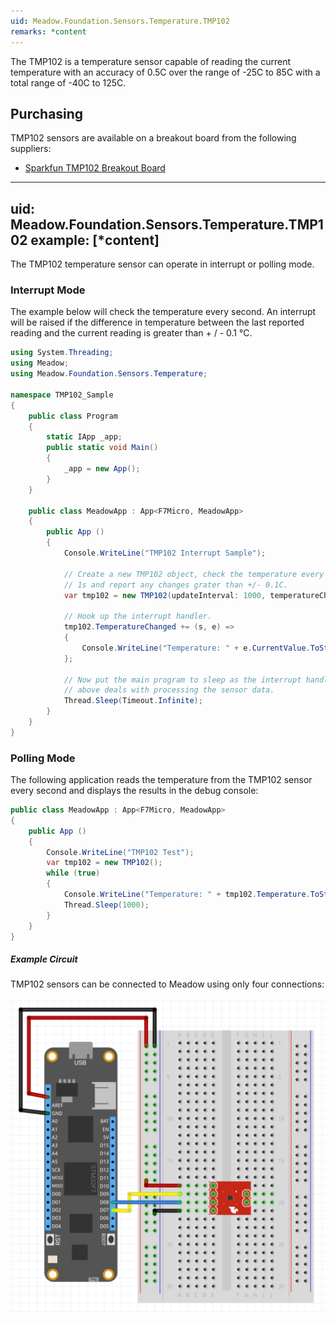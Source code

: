 ```yaml
---
uid: Meadow.Foundation.Sensors.Temperature.TMP102
remarks: *content
---
```


The TMP102 is a temperature sensor capable of reading the current temperature with an accuracy of 0.5C over the range of -25C to 85C with a total range of -40C to 125C.

## Purchasing

TMP102 sensors are available on a breakout board from the following suppliers:

* [Sparkfun TMP102 Breakout Board](https://www.sparkfun.com/products/13314)

---
uid: Meadow.Foundation.Sensors.Temperature.TMP102
example: [*content]
---

The TMP102 temperature sensor can operate in interrupt or polling mode.

### Interrupt Mode

The example below will check the temperature every second.  An interrupt will be raised if the difference in temperature between the last reported reading and the current reading is greater than + / - 0.1 &deg;C.

```csharp
using System.Threading;
using Meadow;
using Meadow.Foundation.Sensors.Temperature;

namespace TMP102_Sample
{
    public class Program
    {
        static IApp _app; 
        public static void Main()
        {
            _app = new App();
        }
    }
    
    public class MeadowApp : App<F7Micro, MeadowApp>
    {
        public App ()
        {
            Console.WriteLine("TMP102 Interrupt Sample");

            // Create a new TMP102 object, check the temperature every
            // 1s and report any changes grater than +/- 0.1C.
            var tmp102 = new TMP102(updateInterval: 1000, temperatureChangeNotificationThreshold: 0.1F);

            // Hook up the interrupt handler.
            tmp102.TemperatureChanged += (s, e) =>
            {
                Console.WriteLine("Temperature: " + e.CurrentValue.ToString("f2"));
            };

            // Now put the main program to sleep as the interrupt handler
            // above deals with processing the sensor data.
            Thread.Sleep(Timeout.Infinite);
        }
    }
}
```

### Polling Mode

The following application reads the temperature from the TMP102 sensor every second and displays the results in the debug console:

```csharp
public class MeadowApp : App<F7Micro, MeadowApp>
{
    public App ()
    {
        Console.WriteLine("TMP102 Test");
        var tmp102 = new TMP102();
        while (true)
        {
            Console.WriteLine("Temperature: " + tmp102.Temperature.ToString("f2"));
            Thread.Sleep(1000);
        }
    }
}
```

##### Example Circuit

TMP102 sensors can be connected to Meadow using only four connections:

![](../../API_Assets/Meadow.Foundation.Sensors.Temperature.TMP102/TMP102.svg)